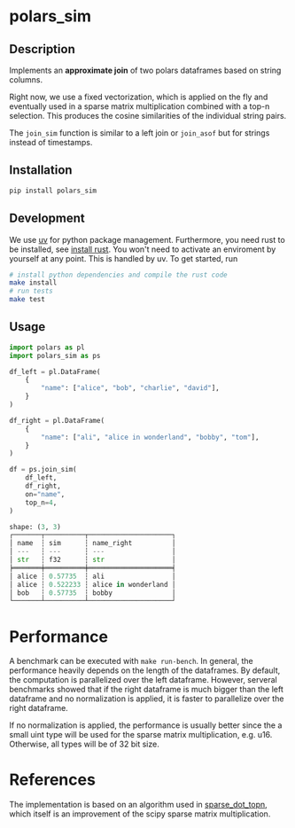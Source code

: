# polars_sim

## Description

Implements an **approximate join** of two polars dataframes based on string columns.


Right now, we use a fixed vectorization, which is applied on the fly and eventually
used in a sparse matrix multiplication combined with a top-n selection. This produces
the cosine similarities of the individual string pairs.

The `join_sim` function is similar to a left join or `join_asof` but for strings instead of timestamps.

## Installation

```bash
pip install polars_sim
```

## Development

We use [uv](https://docs.astral.sh/uv/) for python package management. Furthermore, you need rust to be installed, see [install rust](https://www.rust-lang.org/tools/install). You won't need to activate an enviroment by yourself at any point. This is handled by uv. To get started, run
```bash
# install python dependencies and compile the rust code
make install 
# run tests
make test
```

## Usage

```python
import polars as pl
import polars_sim as ps

df_left = pl.DataFrame(
    {
        "name": ["alice", "bob", "charlie", "david"],
    }
)

df_right = pl.DataFrame(
    {
        "name": ["ali", "alice in wonderland", "bobby", "tom"],
    }
)

df = ps.join_sim(
    df_left,
    df_right,
    on="name",
    top_n=4,
)

shape: (3, 3)
┌───────┬──────────┬─────────────────────┐
│ name  ┆ sim      ┆ name_right          │
│ ---   ┆ ---      ┆ ---                 │
│ str   ┆ f32      ┆ str                 │
╞═══════╪══════════╪═════════════════════╡
│ alice ┆ 0.57735  ┆ ali                 │
│ alice ┆ 0.522233 ┆ alice in wonderland │
│ bob   ┆ 0.57735  ┆ bobby               │
└───────┴──────────┴─────────────────────┘
```

# Performance

A benchmark can be executed with `make run-bench`. 
In general, the performance heavily depends on the length of the dataframes.
By default, the computation is parallelized over the left dataframe. However, serveral benchmarks 
showed that if the right dataframe is much bigger than the left dataframe and no normalization is applied, it is faster to parallelize over the right dataframe. 

If no normalization is applied, the performance is usually better since the a small uint type will
be used for the sparse matrix multiplication, e.g. u16. Otherwise, all types will be of 32 bit size.

# References

The implementation is based on an algorithm used in [sparse_dot_topn](https://github.com/ing-bank/sparse_dot_topn), which itself is an improvement of the scipy sparse matrix multiplication.
